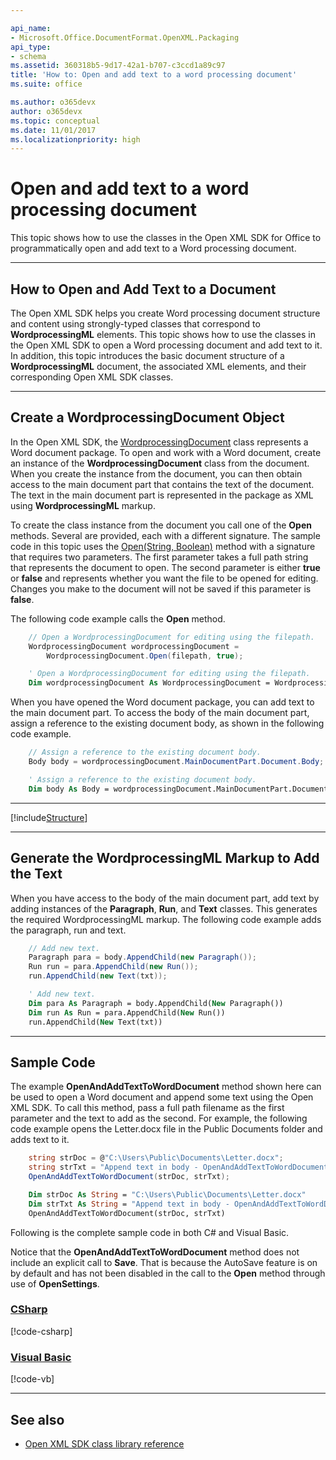 ```yaml
---

api_name:
- Microsoft.Office.DocumentFormat.OpenXML.Packaging
api_type:
- schema
ms.assetid: 360318b5-9d17-42a1-b707-c3ccd1a89c97
title: 'How to: Open and add text to a word processing document'
ms.suite: office

ms.author: o365devx
author: o365devx
ms.topic: conceptual
ms.date: 11/01/2017
ms.localizationpriority: high
---
```

# Open and add text to a word processing document

This topic shows how to use the classes in the Open XML SDK for
Office to programmatically open and add text to a Word processing
document.



--------------------------------------------------------------------------------
## How to Open and Add Text to a Document
The Open XML SDK helps you create Word processing document structure
and content using strongly-typed classes that correspond to **WordprocessingML** elements. This topic shows how
to use the classes in the Open XML SDK to open a Word processing
document and add text to it. In addition, this topic introduces the
basic document structure of a **WordprocessingML** document, the associated XML
elements, and their corresponding Open XML SDK classes.


--------------------------------------------------------------------------------
## Create a WordprocessingDocument Object
In the Open XML SDK, the [WordprocessingDocument](https://msdn.microsoft.com/library/office/documentformat.openxml.packaging.wordprocessingdocument.aspx) class represents a
Word document package. To open and work with a Word document, create an
instance of the **WordprocessingDocument**
class from the document. When you create the instance from the document,
you can then obtain access to the main document part that contains the
text of the document. The text in the main document part is represented
in the package as XML using **WordprocessingML** markup.

To create the class instance from the document you call one of the **Open** methods. Several are provided, each with a
different signature. The sample code in this topic uses the [Open(String, Boolean)](https://msdn.microsoft.com/library/office/cc562234.aspx) method with a
signature that requires two parameters. The first parameter takes a full
path string that represents the document to open. The second parameter
is either **true** or **false** and represents whether you want the file to
be opened for editing. Changes you make to the document will not be
saved if this parameter is **false**.

The following code example calls the **Open**
method.

```csharp
    // Open a WordprocessingDocument for editing using the filepath.
    WordprocessingDocument wordprocessingDocument = 
        WordprocessingDocument.Open(filepath, true);
```

```vb
    ' Open a WordprocessingDocument for editing using the filepath.
    Dim wordprocessingDocument As WordprocessingDocument = WordprocessingDocument.Open(filepath, True)
```

When you have opened the Word document package, you can add text to the
main document part. To access the body of the main document part, assign
a reference to the existing document body, as shown in the following
code example.

```csharp
    // Assign a reference to the existing document body.
    Body body = wordprocessingDocument.MainDocumentPart.Document.Body;
```

```vb
    ' Assign a reference to the existing document body.
    Dim body As Body = wordprocessingDocument.MainDocumentPart.Document.Body
```

--------------------------------------------------------------------------------

[!include[Structure](../includes/word/structure.md)]

--------------------------------------------------------------------------------
## Generate the WordprocessingML Markup to Add the Text
When you have access to the body of the main document part, add text by
adding instances of the **Paragraph**, **Run**, and **Text**
classes. This generates the required WordprocessingML markup. The
following code example adds the paragraph, run and text.

```csharp
    // Add new text.
    Paragraph para = body.AppendChild(new Paragraph());
    Run run = para.AppendChild(new Run());
    run.AppendChild(new Text(txt));
```

```vb
    ' Add new text.
    Dim para As Paragraph = body.AppendChild(New Paragraph())
    Dim run As Run = para.AppendChild(New Run())
    run.AppendChild(New Text(txt))
```

--------------------------------------------------------------------------------
## Sample Code
The example **OpenAndAddTextToWordDocument**
method shown here can be used to open a Word document and append some
text using the Open XML SDK. To call this method, pass a full path
filename as the first parameter and the text to add as the second. For
example, the following code example opens the Letter.docx file in the
Public Documents folder and adds text to it.

```csharp
    string strDoc = @"C:\Users\Public\Documents\Letter.docx";
    string strTxt = "Append text in body - OpenAndAddTextToWordDocument";
    OpenAndAddTextToWordDocument(strDoc, strTxt);
```

```vb
    Dim strDoc As String = "C:\Users\Public\Documents\Letter.docx"
    Dim strTxt As String = "Append text in body - OpenAndAddTextToWordDocument"
    OpenAndAddTextToWordDocument(strDoc, strTxt)
```

Following is the complete sample code in both C\# and Visual Basic.

Notice that the **OpenAndAddTextToWordDocument** method does not
include an explicit call to **Save**. That is
because the AutoSave feature is on by default and has not been disabled
in the call to the **Open** method through use
of **OpenSettings**.

### [CSharp](#tab/cs)
[!code-csharp[](../samples/word/open_and_add_text_to/cs/Program.cs)]

### [Visual Basic](#tab/vb)
[!code-vb[](../samples/word/open_and_add_text_to/vb/Program.vb)]

--------------------------------------------------------------------------------
## See also


- [Open XML SDK class library reference](/office/open-xml/open-xml-sdk)
